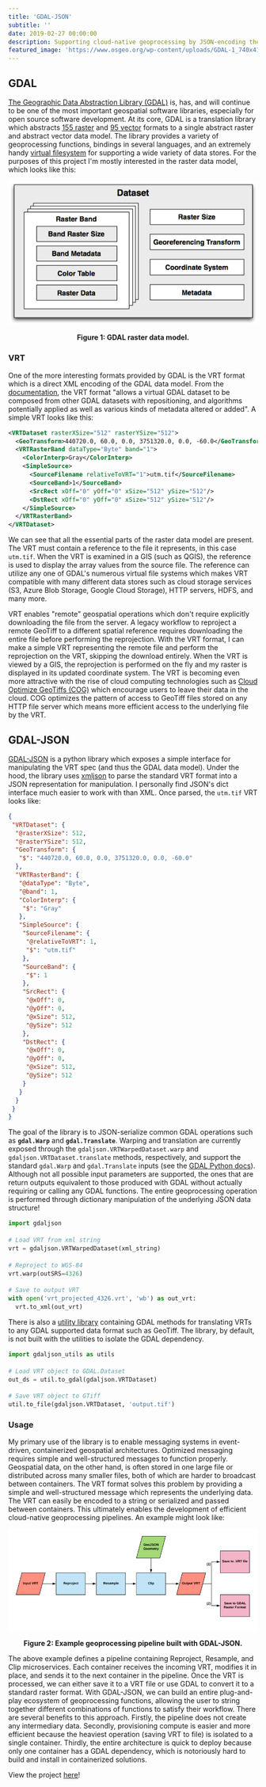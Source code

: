 ```yaml
---
title: 'GDAL-JSON'
subtitle: ''
date: 2019-02-27 00:00:00
description: Supporting cloud-native geoprocessing by JSON-encoding the GDAL data model.
featured_image: 'https://www.osgeo.org/wp-content/uploads/GDAL-1_740x412_acf_cropped-370x206.png'
---
```

## GDAL
[The Geographic Data Abstraction Library (GDAL)](https://www.gdal.org/) is, has, and will continue to be one of the most important geospatial software libraries, especially for open source software development.  At its core, GDAL is a translation library which abstracts [155 raster](https://www.gdal.org/formats_list.html) and [95 vector](https://www.gdal.org/ogr_formats.html) formats to a single abstract raster and abstract vector data model.  The library provides a variety of geoprocessing functions, bindings in several languages, and an extremely handy [virtual filesystem](https://www.gdal.org/gdal_virtual_file_systems.html) for supporting a wide variety of data stores.  For the purposes of this project I'm mostly interested in the raster data model, which looks like this:

![gdal-raster-data-model](/images/gdal-json/gdal-raster-data-model.png)
**<center>Figure 1: GDAL raster data model.</center>**

### VRT
One of the more interesting formats provided by GDAL is the VRT format which is a direct XML encoding of the GDAL data model.  From the [documentation](https://www.gdal.org/gdal_vrttut.html), the VRT format "allows a virtual GDAL dataset to be composed from other GDAL datasets with repositioning, and algorithms potentially applied as well as various kinds of metadata altered or added".  A simple VRT looks like this:

```xml
<VRTDataset rasterXSize="512" rasterYSize="512">
  <GeoTransform>440720.0, 60.0, 0.0, 3751320.0, 0.0, -60.0</GeoTransform>
  <VRTRasterBand dataType="Byte" band="1">
    <ColorInterp>Gray</ColorInterp>
    <SimpleSource>
      <SourceFilename relativeToVRT="1">utm.tif</SourceFilename>
      <SourceBand>1</SourceBand>
      <SrcRect xOff="0" yOff="0" xSize="512" ySize="512"/>
      <DstRect xOff="0" yOff="0" xSize="512" ySize="512"/>
    </SimpleSource>
  </VRTRasterBand>
</VRTDataset>
```

We can see that all the essential parts of the raster data model are present.  The VRT must contain a reference to the file it represents, in this case `utm.tif`.  When the VRT is examined in a GIS (such as QGIS), the reference is used to display the array values from the source file.  The reference can utilize any one of GDAL's numerous virtual file systems which makes VRT compatible with many different data stores such as cloud storage services (S3, Azure Blob Storage, Google Cloud Storage), HTTP servers, HDFS, and many more.

VRT enables "remote" geospatial operations which don't require explicitly downloading the file from the server.  A legacy workflow to reproject a remote GeoTiff to a different spatial reference requires downloading the entire file before performing the reprojection.  With the VRT format, I can make a simple VRT representing the remote file and perform the reprojection on the VRT, skipping the download entirely.  When the VRT is viewed by a GIS, the reprojection is performed on the fly and my raster is displayed in its updated coordinate system.  The VRT is becoming even more attractive with the rise of cloud computing technologies such as [Cloud Optimize GeoTiffs (COG)](https://www.cogeo.org/) which encourage users to leave their data in the cloud.  COG optimizes the pattern of access to GeoTiff files stored on any HTTP file server which means more efficient access to the underlying file by the VRT.

## GDAL-JSON
[GDAL-JSON](https://github.com/geospatial-jeff/pygdal-json) is a python library which exposes a simple interface for manipulating the VRT spec (and thus the GDAL data model).  Under the hood, the library uses [xmljson](https://github.com/sanand0/xmljson) to parse the standard VRT format into a JSON representation for manipulation.  I personally find JSON's dict interface much easier to work with than XML.  Once parsed, the `utm.tif` VRT looks like:

```json
{
 "VRTDataset": {
  "@rasterXSize": 512,
  "@rasterYSize": 512,
  "GeoTransform": {
   "$": "440720.0, 60.0, 0.0, 3751320.0, 0.0, -60.0"
  },
  "VRTRasterBand": {
   "@dataType": "Byte",
   "@band": 1,
   "ColorInterp": {
    "$": "Gray"
   },
   "SimpleSource": {
    "SourceFilename": {
     "@relativeToVRT": 1,
     "$": "utm.tif"
    },
    "SourceBand": {
     "$": 1
    },
    "SrcRect": {
     "@xOff": 0,
     "@yOff": 0,
     "@xSize": 512,
     "@ySize": 512
    },
    "DstRect": {
     "@xOff": 0,
     "@yOff": 0,
     "@xSize": 512,
     "@ySize": 512
    }
   }
  }
 }
}
```
The goal of the library is to JSON-serialize common GDAL operations such as **`gdal.Warp`** and **`gdal.Translate`**.  Warping and translation are currently exposed through the `gdaljson.VRTWarpedDataset.warp` and `gdaljson.VRTDataset.translate` methods, respectively, and support the standard `gdal.Warp` and `gdal.Translate` inputs (see the [GDAL Python docs](https://gdal.org/python/)).  Although not all possible input parameters are supported, the ones that are return outputs equivalent to those produced with GDAL without actually requiring or calling any GDAL functions.  The entire geoprocessing operation is performed through dictionary manipulation of the underlying JSON data structure!

```python
import gdaljson

# Load VRT from xml string
vrt = gdaljson.VRTWarpedDataset(xml_string)

# Reproject to WGS-84
vrt.warp(outSRS=4326)

# Save to output VRT
with open('vrt_projected_4326.vrt', 'wb') as out_vrt:
  vrt.to_xml(out_vrt)
```

There is also a [utility library](https://github.com/geospatial-jeff/pygdal-json-utils/tree/master/gdaljson_utils) containing GDAL methods for translating VRTs to any GDAL supported data format such as GeoTiff.  The library, by default, is not built with the utilities to isolate the GDAL dependency.

```python
import gdaljson_utils as utils

# Load VRT object to GDAL.Dataset
out_ds = util.to_gdal(gdaljson.VRTDataset)

# Save VRT object to GTiff
util.to_file(gdaljson.VRTDataset, 'output.tif')
```


### Usage
My primary use of the library is to enable messaging systems in event-driven, containerized geospatial architectures.  Optimized messaging requires simple and well-structured messages to function properly.  Geospatial data, on the other hand, is often stored in one large file or distributed across many smaller files, both of which are harder to broadcast between containers.  The VRT format solves this problem by providing a simple and well-structured message which represents the underlying data.  The VRT can easily be encoded to a string or serialized and passed between containers.  This ultimately enables the development of efficient cloud-native geoprocessing pipelines.  An example might look like:

![gdal-raster-data-model](/images/gdal-json/example-architecture.png)
**<center>Figure 2: Example geoprocessing pipeline built with GDAL-JSON.</center>**

The above example defines a pipeline containing Reproject, Resample, and Clip microservices.  Each container receives the incoming VRT, modifies it in place, and sends it to the next container in the pipeline.  Once the VRT is processed, we can either save it to a VRT file or use GDAL to convert it to a standard raster format.  With GDAL-JSON, we can build an entire plug-and-play ecosystem of geoprocessing functions, allowing the user to string together different combinations of functions to satisfy their workflow.  There are several benefits to this approach.  Firstly, the pipeline does not create any intermediary data.  Secondly, provisioning compute is easier and more efficient because the heaviest operation (saving VRT to file) is isolated to a single container.  Thirdly, the entire architecture is quick to deploy because only one container has a GDAL dependency, which is notoriously hard to build and install in containerized solutions.

View the project [here](https://github.com/geospatial-jeff/pygdal-json)!
